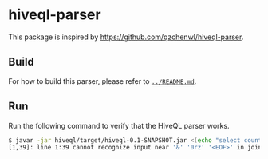 # hiveql-parser

This package is inspired by https://github.com/qzchenwl/hiveql-parser.

## Build

For how to build this parser, please refer to [`../README.md`](../README.md).

## Run

Run the following command to verify that the HiveQL parser works.

```bash
$ javar -jar hiveql/target/hiveql-0.1-SNAPSHOT.jar <(echo "select count(*) as count, myfield from &0rz") 2>/dev/null
[1,39]: line 1:39 cannot recognize input near '&' '0rz' '<EOF>' in join source
```

